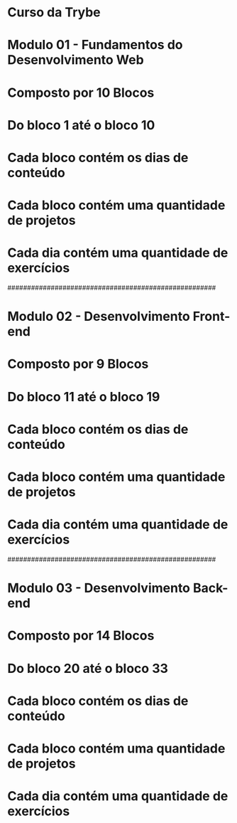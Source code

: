 # Curso da Trybe

# Modulo 01 - Fundamentos do Desenvolvimento Web

# Composto por 10 Blocos

# Do bloco 1 até o bloco 10

# Cada bloco contém os dias  de conteúdo

# Cada bloco contém uma quantidade de projetos

# Cada dia contém uma quantidade de exercícios

#####################################################

# Modulo 02 - Desenvolvimento Front-end

# Composto por 9 Blocos

# Do bloco 11 até o bloco 19

# Cada bloco contém os dias  de conteúdo

# Cada bloco contém uma quantidade de projetos

# Cada dia contém uma quantidade de exercícios

#####################################################

# Modulo 03 - Desenvolvimento Back-end

# Composto por 14 Blocos

# Do bloco 20 até o bloco 33

# Cada bloco contém os dias  de conteúdo

# Cada bloco contém uma quantidade de projetos

# Cada dia contém uma quantidade de exercícios

